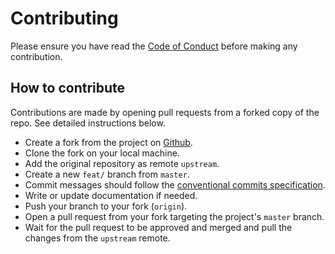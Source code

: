 # Contributing

Please ensure you have read the [Code of Conduct](./CODE_OF_CONDUCT.md) before making any contribution.

## How to contribute

Contributions are made by opening pull requests from a forked copy of the repo. See detailed instructions below.

- Create a fork from the project on [Github](https://github.com/devoinc/genesys-styles).
- Clone the fork on your local machine.
- Add the original repository as remote `upstream`.
- Create a new `feat/` branch from `master`.
- Commit messages should follow the [conventional commits specification](https://www.conventionalcommits.org/en/v1.0.0/).
- Write or update documentation if needed.
- Push your branch to your fork (`origin`).
- Open a pull request from your fork targeting the project's `master` branch.
- Wait for the pull request to be approved and merged and pull the changes from the `upstream` remote.
